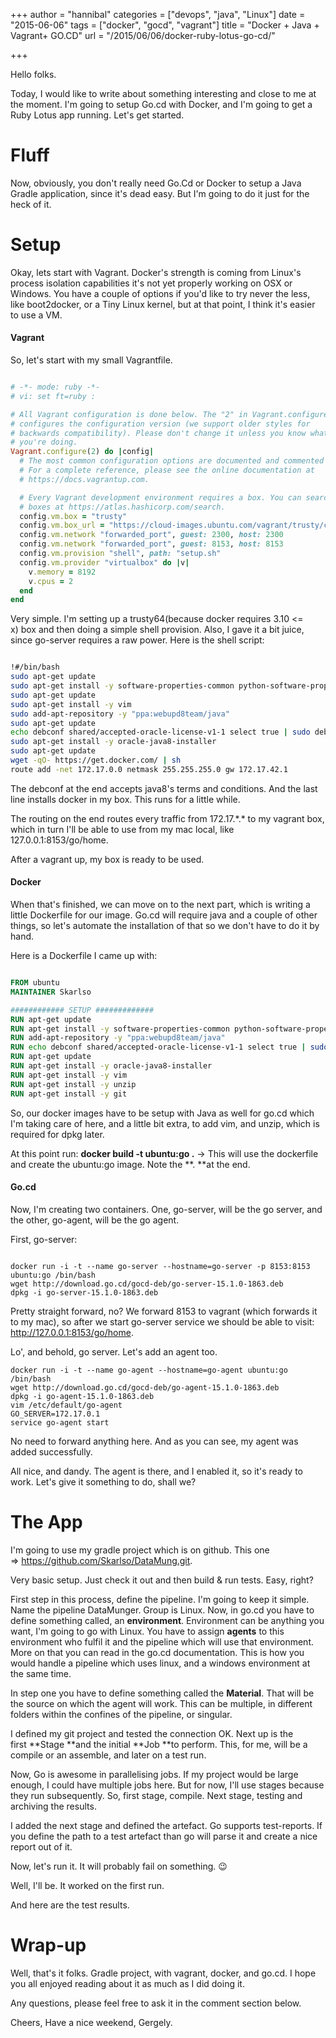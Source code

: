 +++
author = "hannibal"
categories = ["devops", "java", "Linux"]
date = "2015-06-06"
tags = ["docker", "gocd", "vagrant"]
title = "Docker + Java + Vagrant+ GO.CD"
url = "/2015/06/06/docker-ruby-lotus-go-cd/"

+++

Hello folks.

Today, I would like to write about something interesting and close to me at the moment. I'm going to setup Go.cd with Docker, and I'm going to get a Ruby Lotus app running. Let's get started.

<!--more-->

# Fluff

Now, obviously, you don't really need Go.Cd or Docker to setup a Java Gradle application, since it's dead easy. But I'm going to do it just for the heck of it.

# Setup

Okay, lets start with Vagrant. Docker's strength is coming from Linux's process isolation capabilities it's not yet properly working on OSX or Windows. You have a couple of options if you'd like to try never the less, like boot2docker, or a Tiny Linux kernel, but at that point, I think it's easier to use a VM.

#### Vagrant

So, let's start with my small Vagrantfile.

~~~ruby

# -*- mode: ruby -*-
# vi: set ft=ruby :

# All Vagrant configuration is done below. The "2" in Vagrant.configure
# configures the configuration version (we support older styles for
# backwards compatibility). Please don't change it unless you know what
# you're doing.
Vagrant.configure(2) do |config|
  # The most common configuration options are documented and commented below.
  # For a complete reference, please see the online documentation at
  # https://docs.vagrantup.com.

  # Every Vagrant development environment requires a box. You can search for
  # boxes at https://atlas.hashicorp.com/search.
  config.vm.box = "trusty"
  config.vm.box_url = "https://cloud-images.ubuntu.com/vagrant/trusty/current/trusty-server-cloudimg-amd64-vagrant-disk1.box"
  config.vm.network "forwarded_port", guest: 2300, host: 2300
  config.vm.network "forwarded_port", guest: 8153, host: 8153
  config.vm.provision "shell", path: "setup.sh"
  config.vm.provider "virtualbox" do |v|
    v.memory = 8192
    v.cpus = 2
  end
end
~~~

Very simple. I'm setting up a trusty64(because docker requires 3.10 <= x) box and then doing a simple shell provision. Also, I gave it a bit juice, since go-server requires a raw power. Here is the shell script:

~~~bash

!#/bin/bash
sudo apt-get update
sudo apt-get install -y software-properties-common python-software-properties
sudo apt-get update
sudo apt-get install -y vim
sudo add-apt-repository -y "ppa:webupd8team/java"
sudo apt-get update
echo debconf shared/accepted-oracle-license-v1-1 select true | sudo debconf-set-selections &amp;&amp; echo debconf shared/accepted-oracle-license-v1-1 seen true | sudo debconf-set-selections
sudo apt-get install -y oracle-java8-installer
sudo apt-get update
wget -qO- https://get.docker.com/ | sh
route add -net 172.17.0.0 netmask 255.255.255.0 gw 172.17.42.1
~~~

The debconf at the end accepts java8's terms and conditions. And the last line installs docker in my box. This runs for a little while.

The routing on the end routes every traffic from 172.17.\*.\* to my vagrant box, which in turn I'll be able to use from my mac local, like 127.0.0.1:8153/go/home.

After a vagrant up, my box is ready to be used.

#### Docker

When that's finished, we can move on to the next part, which is writing a little Dockerfile for our image. Go.cd will require java and a couple of other things, so let's automate the installation of that so we don't have to do it by hand.

Here is a Dockerfile I came up with:

~~~Dockerfile

FROM ubuntu
MAINTAINER Skarlso

############ SETUP #############
RUN apt-get update
RUN apt-get install -y software-properties-common python-software-properties
RUN add-apt-repository -y "ppa:webupd8team/java"
RUN echo debconf shared/accepted-oracle-license-v1-1 select true | sudo debconf-set-selections &amp;&amp; echo debconf shared/accepted-oracle-license-v1-1 seen true | sudo debconf-set-selections
RUN apt-get update
RUN apt-get install -y oracle-java8-installer
RUN apt-get install -y vim
RUN apt-get install -y unzip
RUN apt-get install -y git
~~~

So, our docker images have to be setup with Java as well for go.cd which I'm taking care of here, and a little bit extra, to add vim, and unzip, which is required for dpkg later.

At this point run: **docker build -t ubuntu:go .** -> This will use the dockerfile and create the ubuntu:go image. Note the **. **at the end.

#### Go.cd

Now, I'm creating two containers. One, go-server, will be the go server, and the other, go-agent, will be the go agent.

First, go-server:

~~~

docker run -i -t --name go-server --hostname=go-server -p 8153:8153 ubuntu:go /bin/bash
wget http://download.go.cd/gocd-deb/go-server-15.1.0-1863.deb
dpkg -i go-server-15.1.0-1863.deb
~~~

Pretty straight forward, no? We forward 8153 to vagrant (which forwards it to my mac), so after we start go-server service we should be able to visit: http://127.0.0.1:8153/go/home.

Lo', and behold, go server. Let's add an agent too.

~~~
docker run -i -t --name go-agent --hostname=go-agent ubuntu:go /bin/bash
wget http://download.go.cd/gocd-deb/go-agent-15.1.0-1863.deb
dpkg -i go-agent-15.1.0-1863.deb
vim /etc/default/go-agent
GO_SERVER=172.17.0.1
service go-agent start
~~~

No need to forward anything here. And as you can see, my agent was added successfully.

All nice, and dandy. The agent is there, and I enabled it, so it's ready to work. Let's give it something to do, shall we?

# The App

I'm going to use my gradle project which is on github. This one => https://github.com/Skarlso/DataMung.git.

Very basic setup. Just check it out and then build & run tests. Easy, right?

First step in this process, define the pipeline. I'm going to keep it simple. Name the pipeline DataMunger. Group is Linux. Now, in go.cd you have to define something called, an **environment**. Environment can be anything you want, I'm going to go with Linux. You have to assign **agents** to this environment who fulfil it and the pipeline which will use that environment. More on that you can read in the go.cd documentation. This is how you would handle a pipeline which uses linux, and a windows environment at the same time.

In step one you have to define something called the **Material**. That will be the source on which the agent will work. This can be multiple, in different folders within the confines of the pipeline, or singular.

I defined my git project and tested the connection OK. Next up is the first **Stage **and the initial **Job **to perform. This, for me, will be a compile or an assemble, and later on a test run.

Now, Go is awesome in parallelising jobs. If my project would be large enough, I could have multiple jobs here. But for now, I'll use stages because they run subsequently. So, first stage, compile. Next stage, testing and archiving the results.

I added the next stage and defined the artefact. Go supports test-reports. If you define the path to a test artefact than go will parse it and create a nice report out of it.

Now, let's run it. It will probably fail on something. 😉

Well, I'll be. It worked on the first run.

And here are the test results.

# Wrap-up

Well, that's it folks. Gradle project, with vagrant, docker, and go.cd. I hope you all enjoyed reading about it as much as I did doing it.

Any questions, please feel free to ask it in the comment section below.

Cheers,
Have a nice weekend,
Gergely.
